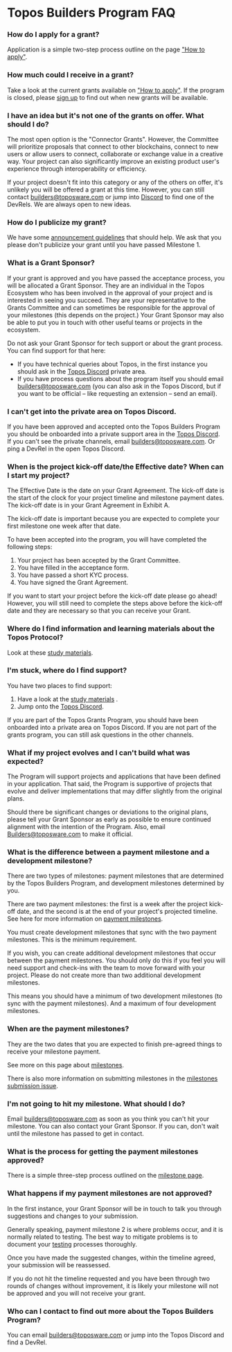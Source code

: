 # Topos Builders Program FAQ

### How do I apply for a grant?

Application is a simple two-step process outline on the page ["How to apply"](./#-how-to-apply).


### How much could I receive in a grant?

Take a look at the current grants available on ["How to apply"](./#-how-to-apply). If the program is closed, please [sign up](https://builders.toposware.com/) to find out when new grants will be available.


### I have an idea but it's not one of the grants on offer. What should I do?

The most open option is the "Connector Grants". However, the Committee will prioritize proposals that connect to other blockchains, connect to new users or allow users to connect, collaborate or exchange value in a creative way. Your project can also significantly improve an existing product user's experience through interoperability or efficiency.

If your project doesn't fit into this category or any of the others on offer, it's unlikely you will be offered a grant at this time.  However, you can still contact [builders@toposware.com](mailto:builders@toposware.com) or jump into [Discord](https://discord.gg/zMCqqCbGMV) to find one of the DevRels. We are always open to new ideas.


### How do I publicize my grant?

We have some [announcement guidelines](./announcement_guidelines.md) that should help. We ask that you please don't publicize your grant until you have passed Milestone 1.


### What is a Grant Sponsor?

If your grant is approved and you have passed the acceptance process, you will be allocated a Grant Sponsor. They are an individual in the Topos Ecosystem who has been involved in the approval of your project and is interested in seeing you succeed. They are your representative to the Grants Committee and can sometimes be responsible for the approval of your milestones (this depends on the project.)  Your Grant Sponsor may also be able to put you in touch with other useful teams or projects in the ecosystem.

Do not ask your Grant Sponsor for tech support or about the grant process. You can find support for that here:

* If you have technical queries about Topos, in the first instance you should ask in the [Topos Discord](https://discord.gg/zMCqqCbGMV) private area.
* If you have process questions about the program itself you should email [builders@toposware.com](mailto:builders@toposware.com) (you can also ask in the Topos Discord, but if you want to be official – like requesting an extension – send an email).


### I can't get into the private area on Topos Discord.

If you have been approved and accepted onto the Topos Builders Program you should be onboarded into a private support area in the [Topos Discord](https://discord.gg/zMCqqCbGMV). If you can't see the private channels, email [builders@toposware.com](mailto:builders@toposware.com). Or ping a DevRel in the open Topos Discord.


### When is the project kick-off date/the Effective date? When can I start my project?

The Effective Date is the date on your Grant Agreement. The kick-off date is the start of the clock for your project timeline and milestone payment dates. The kick-off date is in your Grant Agreement in Exhibit A.

The kick-off date is important because you are expected to complete your first milestone one week after that date.

To have been accepted into the program, you will have completed the following steps:

1. Your project has been accepted by the Grant Committee.
2. You have filled in the acceptance form.
3. You have passed a short KYC process.
4. You have signed the Grant Agreement.

If you want to start your project before the kick-off date please go ahead! However, you will still need to complete the steps above before the kick-off date and they are necessary so that you can receive your Grant.


### Where do I find information and learning materials about the Topos Protocol?

Look at these [study materials](https://docs.topos.technology/).


### I'm stuck, where do I find support?

You have two places to find support:
1. Have a look at the [study materials](https://docs.topos.technology/) .
2. Jump onto the [Topos Discord](https://discord.gg/zMCqqCbGMV).

If you are part of the Topos Grants Program, you should have been onboarded into a private area on Topos Discord.  If you are not part of the grants program, you can still ask questions in the other channels.


### What if my project evolves and I can't build what was expected?

The Program will support projects and applications that have been defined in your application. That said, the Program is supportive of projects that evolve and deliver implementations that may differ slightly from the original plans.

Should there be significant changes or deviations to the original plans, please tell your Grant Sponsor as early as possible to ensure continued alignment with the intention of the Program. Also, email [Builders@toposware.com](mailto:Builders@toposware.com) to make it official.


### What is the difference between a payment milestone and a development milestone?

There are two types of milestones: payment milestones that are determined by the Topos Builders Program, and development milestones determined by you.

There are two payment milestones: the first is a week after the project kick-off date, and the second is at the end of your project's projected timeline. See here for more information on [payment milestones](milestone_guide.md).

You must create development milestones that sync with the two payment milestones. This is the minimum requirement.

If you wish, you can create additional development milestones that occur between the payment milestones. You should only do this if you feel you will need support and check-ins with the team to move forward with your project. Please do not create more than two additional development milestones.

This means you should have a minimum of two development milestones (to sync with the payment milestones). And a maximum of four development milestones.


### When are the payment milestones?

They are the two dates that you are expected to finish pre-agreed things to receive your milestone payment.

See more on this page about [milestones](milestone_guide.md).

There is also more information on submitting milestones in the [milestones submission issue](https://github.com/toposware/topos-builders-program/issues/new?assignees=&labels=Milestone+Submission&projects=toposware%2Ftopos-builders-program&template=milestone_template.yml&title=%5BMilestone+Submission%5D%3A+).


### I'm not going to hit my milestone. What should I do?

Email [builders@toposware.com](mailto:builders@toposware.com) as soon as you think you can't hit your milestone.  You can also contact your Grant Sponsor. If you can, don't wait until the milestone has passed to get in contact.


### What is the process for getting the payment milestones approved?

There is a simple three-step process outlined on the [milestone page](milestone_guide.md#-submitting-your-milestones).


### What happens if my payment milestones are not approved?

In the first instance, your Grant Sponsor will be in touch to talk you through suggestions and changes to your submission.

Generally speaking, payment milestone 2 is where problems occur, and it is normally related to testing. The best way to mitigate problems is to document your [testing](./#-testing-guide) processes thoroughly.

Once you have made the suggested changes, within the timeline agreed, your submission will be reassessed.

If you do not hit the timeline requested and you have been through two rounds of changes without improvement, it is likely your milestone will not be approved and you will not receive your grant.


### Who can I contact to find out more about the Topos Builders Program?

You can email [builders@toposware.com](mailto:builders@toposware.com) or jump into the Topos Discord and find a DevRel.
